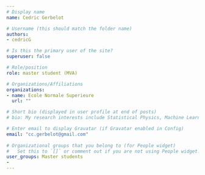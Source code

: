 ```yaml
---
# Display name
name: Cedric Gerbelot

# Username (this should match the folder name)
authors:
- cedricG

# Is this the primary user of the site?
superuser: false

# Role/position
role: master student (MVA)

# Organizations/Affiliations
organizations:
- name: Ecole Normale Superieure
  url: ""

# Short bio (displayed in user profile at end of posts)
# bio: My research interests include Statistical Physics, Machine Learning, Statistics, Computer Science, and Computational Optics. 

# Enter email to display Gravatar (if Gravatar enabled in Config)
email: "cc.gerbelot@gmail.com"
  
# Organizational groups that you belong to (for People widget)
#   Set this to `[]` or comment out if you are not using People widget.  
user_groups: Master students
- 
---
```

